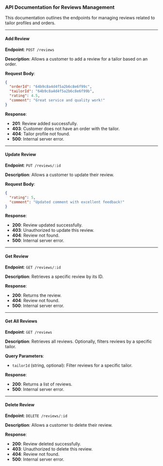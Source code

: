 ### API Documentation for Reviews Management

This documentation outlines the endpoints for managing reviews related to tailor profiles and orders.

---

#### **Add Review**
**Endpoint**: `POST /reviews`

**Description**: Allows a customer to add a review for a tailor based on an order.

**Request Body**:
```json
{
  "orderId": "64b9c8a4d4f5a2b6c8e6f99c",
  "tailorId": "64b9c8a4d4f5a2b6c8e6f99b",
  "rating": 4.5,
  "comment": "Great service and quality work!"
}
```

**Response**:
- **201**: Review added successfully.
- **403**: Customer does not have an order with the tailor.
- **404**: Tailor profile not found.
- **500**: Internal server error.

---

#### **Update Review**
**Endpoint**: `PUT /reviews/:id`

**Description**: Allows a customer to update their review.

**Request Body**:
```json
{
  "rating": 5,
  "comment": "Updated comment with excellent feedback!"
}
```

**Response**:
- **200**: Review updated successfully.
- **403**: Unauthorized to update this review.
- **404**: Review not found.
- **500**: Internal server error.

---

#### **Get Review**
**Endpoint**: `GET /reviews/:id`

**Description**: Retrieves a specific review by its ID.

**Response**:
- **200**: Returns the review.
- **404**: Review not found.
- **500**: Internal server error.

---

#### **Get All Reviews**
**Endpoint**: `GET /reviews`

**Description**: Retrieves all reviews. Optionally, filters reviews by a specific tailor.

**Query Parameters**:
- `tailorId` (string, optional): Filter reviews for a specific tailor.

**Response**:
- **200**: Returns a list of reviews.
- **500**: Internal server error.

---

#### **Delete Review**
**Endpoint**: `DELETE /reviews/:id`

**Description**: Allows a customer to delete their review.

**Response**:
- **200**: Review deleted successfully.
- **403**: Unauthorized to delete this review.
- **404**: Review not found.
- **500**: Internal server error.

